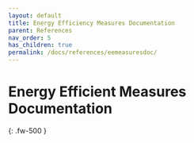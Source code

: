 ```yaml
---
layout: default
title: Energy Efficiency Measures Documentation
parent: References
nav_order: 5
has_children: true
permalink: /docs/references/eemeasuresdoc/
---
```


# Energy Efficient Measures Documentation
{: .fw-500 }